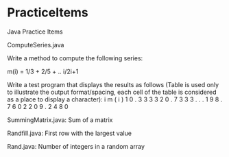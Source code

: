 # PracticeItems
Java Practice Items

ComputeSeries.java

Write a method to compute the following series:

m(i) = 1/3 + 2/5 + .. i/2i+1

Write a test program that displays the results as follows (Table is used only to illustrate
the output format/spacing, each cell of the table is considered as a place to display a
character):
	i m ( i )
	1 	0 . 3 3 3 3
	2 	0 . 7 3 3 3
	.
	.
	.
	1 9 	8 . 7 6 0 2
	2 0 	9 . 2 4 8 0
	
SummingMatrix.java: Sum of a matrix

Randfill.java: First row with the largest value

Rand.java: Number of integers in a random array

